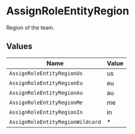 # AssignRoleEntityRegion

Region of the team.


## Values

| Name                             | Value                            |
| -------------------------------- | -------------------------------- |
| `AssignRoleEntityRegionUs`       | us                               |
| `AssignRoleEntityRegionEu`       | eu                               |
| `AssignRoleEntityRegionAu`       | au                               |
| `AssignRoleEntityRegionMe`       | me                               |
| `AssignRoleEntityRegionIn`       | in                               |
| `AssignRoleEntityRegionWildcard` | *                                |